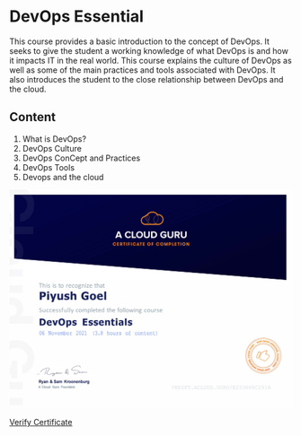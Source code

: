 
# DevOps Essential
This course provides a basic introduction to the concept of DevOps. It seeks to give the student a working knowledge of what DevOps is and how it impacts IT in the real world. This course explains the culture of DevOps as well as some of the main practices and tools associated with DevOps. It also introduces the student to the close relationship between DevOps and the cloud.

## Content
1. What is DevOps?
2. DevOps Culture
3. DevOps ConCept and Practices
4. DevOps Tools
5. Devops and the cloud

![Certificate](images/E233688C291A.jpg)

[Verify Certificate](https://verify.acloud.guru/E233688C291A)
